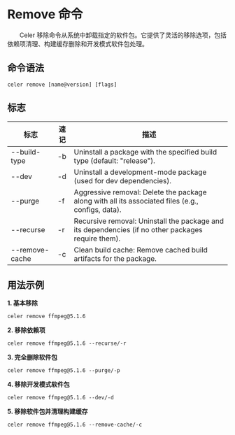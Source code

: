 # Remove 命令

&emsp;&emsp;Celer 移除命令从系统中卸载指定的软件包。它提供了灵活的移除选项，包括依赖项清理、构建缓存删除和开发模式软件包处理。

## 命令语法

```shell
celer remove [name@version] [flags]  
```

## 标志

| 标志 | 速记 | 描述 |
| ---- | --------- | ----------- |
| --build-type | -b | Uninstall a package with the specified build type (default: "release"). |
| --dev | -d | Uninstall a development-mode package (used for dev dependencies). |
| --purge | -f | Aggressive removal: Delete the package along with all its associated files (e.g., configs, data). |
| --recurse | -r | Recursive removal: Uninstall the package and its dependencies (if no other packages require them). |
| --remove-cache | -c | Clean build cache: Remove cached build artifacts for the package. |

## 用法示例

**1. 基本移除**

```shell
celer remove ffmpeg@5.1.6
```

**2. 移除依赖项**

```shell
celer remove ffmpeg@5.1.6 --recurse/-r
```

**3. 完全删除软件包**

```shell
celer remove ffmpeg@5.1.6 --purge/-p
```

**4. 移除开发模式软件包**

```shell
celer remove ffmpeg@5.1.6 --dev/-d
```

**5. 移除软件包并清理构建缓存**

```shell
celer remove ffmpeg@5.1.6 --remove-cache/-c
```